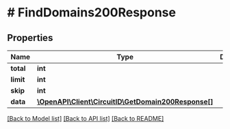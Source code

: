 # # FindDomains200Response

## Properties

Name | Type | Description | Notes
------------ | ------------- | ------------- | -------------
**total** | **int** |  |
**limit** | **int** |  |
**skip** | **int** |  |
**data** | [**\OpenAPI\Client\CircuitID\GetDomain200Response[]**](GetDomain200Response.md) |  |

[[Back to Model list]](../../README.md#models) [[Back to API list]](../../README.md#endpoints) [[Back to README]](../../README.md)
